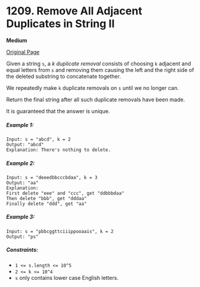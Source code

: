 # 1209. Remove All Adjacent Duplicates in String II

**Medium**

[Original Page](https://leetcode.com/problems/remove-all-adjacent-duplicates-in-string-ii/)

Given a string `s`, a _k duplicate removal_ consists of choosing `k` adjacent and equal letters from `s` and removing them causing the left and the right side of the deleted substring to concatenate together.

We repeatedly make `k` duplicate removals on `s` until we no longer can.

Return the final string after all such duplicate removals have been made.

It is guaranteed that the answer is unique.

##### Example 1:
```
Input: s = "abcd", k = 2
Output: "abcd"
Explanation: There's nothing to delete.
```

##### Example 2:
```
Input: s = "deeedbbcccbdaa", k = 3
Output: "aa"
Explanation: 
First delete "eee" and "ccc", get "ddbbbdaa"
Then delete "bbb", get "dddaa"
Finally delete "ddd", get "aa"
```

##### Example 3:
```
Input: s = "pbbcggttciiippooaais", k = 2
Output: "ps"
```

##### Constraints:
- `1 <= s.length <= 10^5`
- `2 <= k <= 10^4`
- `s` only contains lower case English letters.
